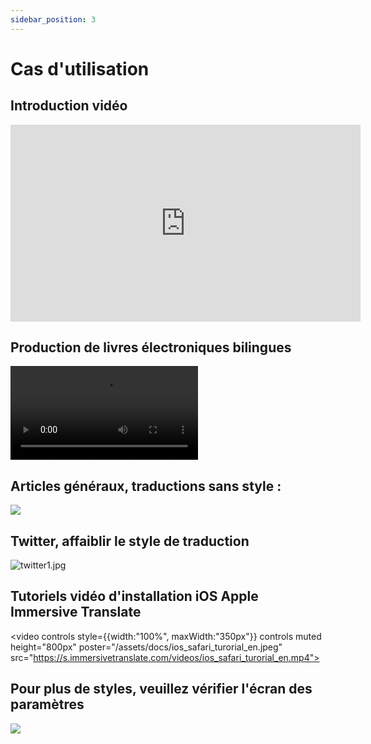 ```yaml
---
sidebar_position: 3
---
```


# Cas d'utilisation

## Introduction vidéo

<iframe width="560" height="315" src="https://www.youtube.com/embed/SHznc5kQCM4?si=TP-Z_13eVcV-Bl4o" title="Lecteur vidéo YouTube" frameborder="0" allow="accéléromètre; autoplay; écriture-clipboard; média crypté; gyroscope; image-en-image; partage-web" allowfullscreen></iframe>

## Production de livres électroniques bilingues

<video
  controls
  src="https://s.immersivetranslate.com/videos/morefeature_epub_en.mp4"
/>

## Articles généraux, traductions sans style :

![](https://s.immersivetranslate.com/assets/introduce_en.jpg)


## Twitter, affaiblir le style de traduction

![twitter1.jpg](https://s.immersivetranslate.com/assets/weaken_style_of_translation_en.jpeg)


## Tutoriels vidéo d'installation iOS Apple Immersive Translate

<video
controls style={{width:"100%", maxWidth:"350px"}}
controls
muted
height="800px"
poster="/assets/docs/ios_safari_turorial_en.jpeg" src="https://s.immersivetranslate.com/videos/ios_safari_turorial_en.mp4"></video>


## Pour plus de styles, veuillez vérifier l'écran des paramètres

![](https://s.immersivetranslate.com/assets/custom_style_en.jpeg)

